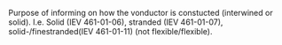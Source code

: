 Purpose of informing on how the vonductor is constucted (interwined or solid). I.e. Solid (IEV 461-01-06), stranded (IEV 461-01-07), solid-/finestranded(IEV 461-01-11) (not flexible/flexible).

